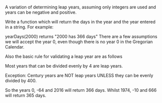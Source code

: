 A variation of determining leap years, assuming only integers are used and years can be negative and positive.

Write a function which will return the days in the year and the year entered in a string. For example:

yearDays(2000) returns "2000 has 366 days"
There are a few assumptions we will accept the year 0, even though there is no year 0 in the Gregorian Calendar.

Also the basic rule for validating a leap year are as follows

Most years that can be divided evenly by 4 are leap years.

Exception: Century years are NOT leap years UNLESS they can be evenly divided by 400.

So the years 0, -64 and 2016 will return 366 days. Whilst 1974, -10 and 666 will return 365 days.

